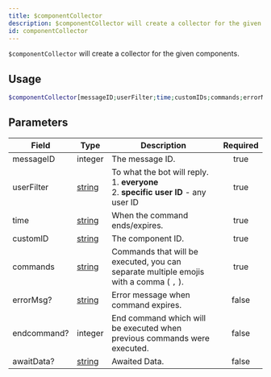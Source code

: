 ```yaml
---
title: $componentCollector
description: $componentCollector will create a collector for the given components.
id: componentCollector
---
```


`$componentCollector` will create a collector for the given components.

## Usage

```php
$componentCollector[messageID;userFilter;time;customIDs;commands;errorMsg?;endcommand?;awaitData?]
```

## Parameters

| Field       | Type                                                                                              | Description                                                                                     | Required |
| ----------- | ------------------------------------------------------------------------------------------------- | ----------------------------------------------------------------------------------------------- | :------: |
| messageID   | integer                                                                                           | The message ID.                                                                                 |   true   |
| userFilter  | [string](https://developer.mozilla.org/en-US/docs/Web/JavaScript/Reference/Global_Objects/String) | To what the bot will reply. <br /> 1. **everyone** <br /> 2. **specific user ID** - any user ID |   true   |
| time        | [string](https://developer.mozilla.org/en-US/docs/Web/JavaScript/Reference/Global_Objects/String) | When the command ends/expires.                                                                  |   true   |
| customID    | [string](https://developer.mozilla.org/en-US/docs/Web/JavaScript/Reference/Global_Objects/String) | The component ID.                                                                               |   true   |
| commands    | [string](https://developer.mozilla.org/en-US/docs/Web/JavaScript/Reference/Global_Objects/String) | Commands that will be executed, you can separate multiple emojis with a comma ( `,` ).          |   true   |
| errorMsg?   | [string](https://developer.mozilla.org/en-US/docs/Web/JavaScript/Reference/Global_Objects/String) | Error message when command expires.                                                             |  false   |
| endcommand? | integer                                                                                           | End command which will be executed when previous commands were executed.                        |  false   |
| awaitData?  | [string](https://developer.mozilla.org/en-US/docs/Web/JavaScript/Reference/Global_Objects/String) | Awaited Data.                                                                                   |  false   |
